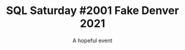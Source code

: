 ---
layout: event
title: "SQL Saturday #2001 Fake Denver 2021"
subtitle: "A hopeful event"
tags: [Denver, Colorado, USA, virtual]
comments: false
data: SQLSat2001
---